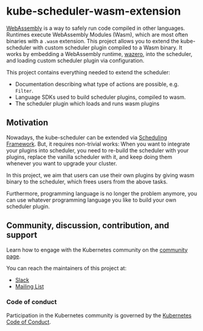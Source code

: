# kube-scheduler-wasm-extension

[WebAssembly](https://webassembly.org/) is a way to safely run code compiled in other
languages. Runtimes execute WebAssembly Modules (Wasm), which are most often
binaries with a `.wasm` extension.
This project allows you to extend the kube-scheduler with custom scheduler plugin compiled to a Wasm
binary. It works by embedding a WebAssembly runtime, [wazero](https://wazero.io), into the
scheduler, and loading custom scheduler plugin via configuration.

This project contains everything needed to extend the scheduler:
- Documentation describing what type of actions are possible, e.g. `Filter`.
- Language SDKs used to build scheduler plugins, compiled to wasm.
- The scheduler plugin which loads and runs wasm plugins

## Motivation

Nowadays, the kube-scheduler can be extended via [Scheduling Framework](https://kubernetes.io/docs/concepts/scheduling-eviction/scheduling-framework/).
But, it requires non-trivial works: 
When you want to integrate your plugins into scheduler,
you need to re-build the scheduler with your plugins, replace the vanilla scheduler with it, 
and keep doing them whenever you want to upgrade your cluster.

In this project, we aim that users can use their own plugins by giving wasm binary to the scheduler,
which frees users from the above tasks.

Furthermore, programming language is no longer the problem anymore, you can use whatever programming language you like to build your own scheduler plugin.

## Community, discussion, contribution, and support

Learn how to engage with the Kubernetes community on the [community page](http://kubernetes.io/community/).

You can reach the maintainers of this project at:

- [Slack](https://kubernetes.slack.com/messages/sig-scheduling)
- [Mailing List](https://groups.google.com/forum/#!forum/kubernetes-sig-scheduling)

### Code of conduct

Participation in the Kubernetes community is governed by the [Kubernetes Code of Conduct](code-of-conduct.md).
